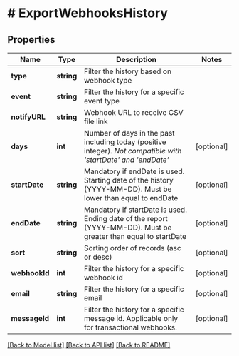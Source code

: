 # # ExportWebhooksHistory

## Properties

Name | Type | Description | Notes
------------ | ------------- | ------------- | -------------
**type** | **string** | Filter the history based on webhook type |
**event** | **string** | Filter the history for a specific event type |
**notifyURL** | **string** | Webhook URL to receive CSV file link |
**days** | **int** | Number of days in the past including today (positive integer). _Not compatible with &#39;startDate&#39; and &#39;endDate&#39;_ | [optional]
**startDate** | **string** | Mandatory if endDate is used. Starting date of the history (YYYY-MM-DD). Must be lower than equal to endDate | [optional]
**endDate** | **string** | Mandatory if startDate is used. Ending date of the report (YYYY-MM-DD). Must be greater than equal to startDate | [optional]
**sort** | **string** | Sorting order of records (asc or desc) | [optional]
**webhookId** | **int** | Filter the history for a specific webhook id | [optional]
**email** | **string** | Filter the history for a specific email | [optional]
**messageId** | **int** | Filter the history for a specific message id. Applicable only for transactional webhooks. | [optional]

[[Back to Model list]](../../README.md#models) [[Back to API list]](../../README.md#endpoints) [[Back to README]](../../README.md)
